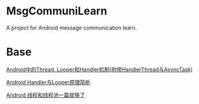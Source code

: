 # MsgCommuniLearn

A project for Android message communication learn.

# Base

[Android中的Thread, Looper和Handler机制(附带HandlerThread与AsyncTask)](https://hit-alibaba.github.io/interview/Android/basic/Android-handler-thread-looper.html)

[Android Handler与Looper原理简析](https://juejin.im/post/59083d7fda2f60005d14efdb)

[Android 线程和线程池一篇就够了](https://juejin.im/entry/593109e72f301e005830cd76)